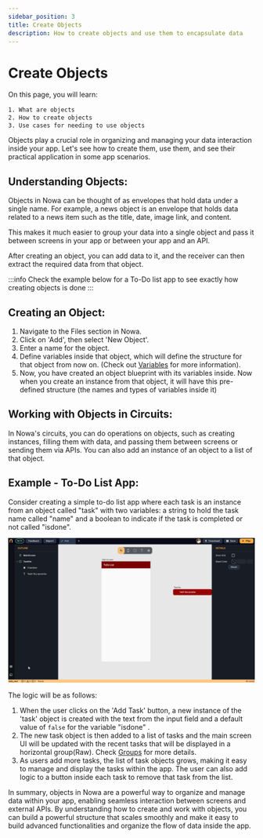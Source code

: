 ```yaml
---
sidebar_position: 3
title: Create Objects
description: How to create objects and use them to encapsulate data 
---
```


# Create Objects

On this page, you will learn:
```
1. What are objects
2. How to create objects
3. Use cases for needing to use objects
```

Objects play a crucial role in organizing and managing your data interaction inside your app. Let's see how to create them, use them, and see their practical application in some app scenarios.

## Understanding Objects:

Objects in Nowa can be thought of as envelopes that hold data under a single name. For example, a news object is an envelope that holds data related to a news item such as the title, date, image link, and content. 

This makes it much easier to group your data into a single object and pass it between screens in your app or between your app and an API. 

After creating an object, you can add data to it, and the receiver can then extract the required data from that object.

:::info
Check the example below for a To-Do list app to see exactly how creating objects is done
:::

## Creating an Object:

1.  Navigate to the Files section in Nowa.
2.  Click on 'Add', then select 'New Object'.
3.  Enter a name for the object.
4.  Define variables inside that object, which will define the structure for that object from now on. (Check out [Variables](./create_variables.md) for more information).
5.  Now, you have created an object blueprint with its variables inside. Now when you create an instance from that object, it will have this pre-defined structure (the names and types of variables inside it)

## Working with Objects in Circuits:

In Nowa's circuits, you can do operations on objects, such as creating instances, filling them with data, and passing them between screens or sending them via APIs. You can also add an instance of an object to a list of that object.

## Example - To-Do List App:

Consider creating a simple to-do list app where each task is an instance from an object called "task" with two variables: a string to hold the task name called "name" and a boolean to indicate if the task is completed or not called "isdone".

![](./img/create_object.gif)


The logic will be as follows:

1.  When the user clicks on the 'Add Task' button, a new instance of the 'task' object is created with the text from the input field and a default value of `false` for the variable "isdone" .
2.  The new task object is then added to a list of tasks and the main screen UI will be updated with the recent tasks that will be displayed in a horizontal group(Raw). Check [Groups](../ui/layout/groups.md) for more details.
3.  As users add more tasks, the list of task objects grows, making it easy to manage and display the tasks within the app. The user can also add logic to a button inside each task to remove that task from the list.

In summary, objects in Nowa are a powerful way to organize and manage data within your app, enabling seamless interaction between screens and external APIs. By understanding how to create and work with objects, you can build a powerful structure that scales smoothly and make it easy to build advanced functionalities and organize the flow of data inside the app.


